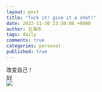 ```yaml
---
layout: post
title: "fuck it! give it a shot!"
date: 2022-11-30 23:30:08 +0800
author: 丘海东 
tags: daily
comments: true
categories: personal
published: true
---
```

改变自己！  
[sy](https://raw.githubusercontent.com/qiuhaidong/qiuhaidong.github.com/source/source/images/Fuck%20it!%20Give%20it%20a%20shot!.jpeg)  
![](https://wx1.sinaimg.cn/large/780bc50fgy1h8nmu7prjrj20pp0ppgny.jpg)

